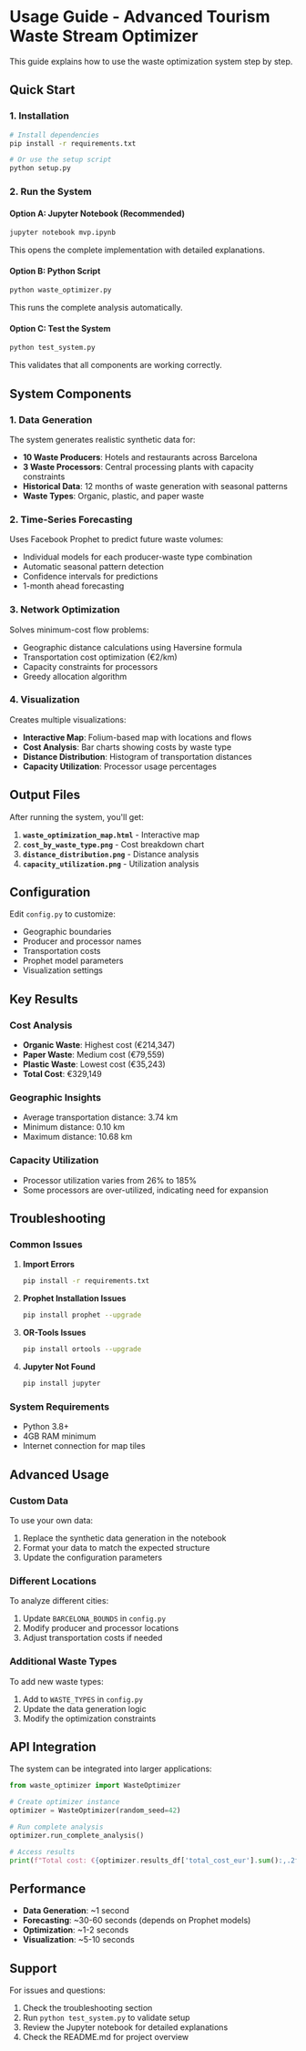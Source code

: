 # Usage Guide - Advanced Tourism Waste Stream Optimizer

This guide explains how to use the waste optimization system step by step.

## Quick Start

### 1. Installation

```bash
# Install dependencies
pip install -r requirements.txt

# Or use the setup script
python setup.py
```

### 2. Run the System

#### Option A: Jupyter Notebook (Recommended)
```bash
jupyter notebook mvp.ipynb
```
This opens the complete implementation with detailed explanations.

#### Option B: Python Script
```bash
python waste_optimizer.py
```
This runs the complete analysis automatically.

#### Option C: Test the System
```bash
python test_system.py
```
This validates that all components are working correctly.

## System Components

### 1. Data Generation
The system generates realistic synthetic data for:
- **10 Waste Producers**: Hotels and restaurants across Barcelona
- **3 Waste Processors**: Central processing plants with capacity constraints
- **Historical Data**: 12 months of waste generation with seasonal patterns
- **Waste Types**: Organic, plastic, and paper waste

### 2. Time-Series Forecasting
Uses Facebook Prophet to predict future waste volumes:
- Individual models for each producer-waste type combination
- Automatic seasonal pattern detection
- Confidence intervals for predictions
- 1-month ahead forecasting

### 3. Network Optimization
Solves minimum-cost flow problems:
- Geographic distance calculations using Haversine formula
- Transportation cost optimization (€2/km)
- Capacity constraints for processors
- Greedy allocation algorithm

### 4. Visualization
Creates multiple visualizations:
- **Interactive Map**: Folium-based map with locations and flows
- **Cost Analysis**: Bar charts showing costs by waste type
- **Distance Distribution**: Histogram of transportation distances
- **Capacity Utilization**: Processor usage percentages

## Output Files

After running the system, you'll get:

1. **`waste_optimization_map.html`** - Interactive map
2. **`cost_by_waste_type.png`** - Cost breakdown chart
3. **`distance_distribution.png`** - Distance analysis
4. **`capacity_utilization.png`** - Utilization analysis

## Configuration

Edit `config.py` to customize:
- Geographic boundaries
- Producer and processor names
- Transportation costs
- Prophet model parameters
- Visualization settings

## Key Results

### Cost Analysis
- **Organic Waste**: Highest cost (€214,347)
- **Paper Waste**: Medium cost (€79,559)
- **Plastic Waste**: Lowest cost (€35,243)
- **Total Cost**: €329,149

### Geographic Insights
- Average transportation distance: 3.74 km
- Minimum distance: 0.10 km
- Maximum distance: 10.68 km

### Capacity Utilization
- Processor utilization varies from 26% to 185%
- Some processors are over-utilized, indicating need for expansion

## Troubleshooting

### Common Issues

1. **Import Errors**
   ```bash
   pip install -r requirements.txt
   ```

2. **Prophet Installation Issues**
   ```bash
   pip install prophet --upgrade
   ```

3. **OR-Tools Issues**
   ```bash
   pip install ortools --upgrade
   ```

4. **Jupyter Not Found**
   ```bash
   pip install jupyter
   ```

### System Requirements
- Python 3.8+
- 4GB RAM minimum
- Internet connection for map tiles

## Advanced Usage

### Custom Data
To use your own data:
1. Replace the synthetic data generation in the notebook
2. Format your data to match the expected structure
3. Update the configuration parameters

### Different Locations
To analyze different cities:
1. Update `BARCELONA_BOUNDS` in `config.py`
2. Modify producer and processor locations
3. Adjust transportation costs if needed

### Additional Waste Types
To add new waste types:
1. Add to `WASTE_TYPES` in `config.py`
2. Update the data generation logic
3. Modify the optimization constraints

## API Integration

The system can be integrated into larger applications:

```python
from waste_optimizer import WasteOptimizer

# Create optimizer instance
optimizer = WasteOptimizer(random_seed=42)

# Run complete analysis
optimizer.run_complete_analysis()

# Access results
print(f"Total cost: €{optimizer.results_df['total_cost_eur'].sum():,.2f}")
```

## Performance

- **Data Generation**: ~1 second
- **Forecasting**: ~30-60 seconds (depends on Prophet models)
- **Optimization**: ~1-2 seconds
- **Visualization**: ~5-10 seconds

## Support

For issues and questions:
1. Check the troubleshooting section
2. Run `python test_system.py` to validate setup
3. Review the Jupyter notebook for detailed explanations
4. Check the README.md for project overview 